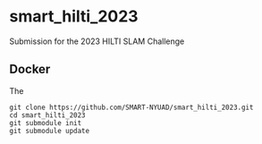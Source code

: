 # smart_hilti_2023
Submission for the 2023 HILTI SLAM Challenge

## Docker
The
```
git clone https://github.com/SMART-NYUAD/smart_hilti_2023.git
cd smart_hilti_2023
git submodule init
git submodule update
```
